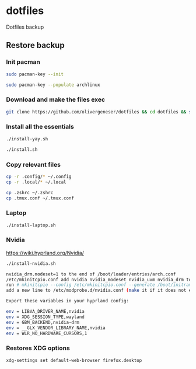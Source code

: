 # dotfiles
Dotfiles backup

<h2>Restore backup</h2>

### Init pacman
```bash
sudo pacman-key --init
```
```bash
sudo pacman-key --populate archlinux
```

### Download and make the files exec
```bash
git clone https://github.com/olivergeneser/dotfiles && cd dotfiles && sudo chmod +x *.sh
```

### Install all the essentials
```bash
./install-yay.sh
```
```bash
./install.sh
```

### Copy relevant files
```bash
cp -r .config/* ~/.config
cp -r .local/* ~/.local

cp .zshrc ~/.zshrc
cp .tmux.conf ~/.tmux.conf
```

### Laptop
```bash
./install-laptop.sh
```

### Nvidia 
https://wiki.hyprland.org/Nvidia/
```bash
./install-nvidia.sh

nvidia_drm.modeset=1 to the end of /boot/loader/entries/arch.conf
/etc/mkinitcpio.conf add nvidia nvidia_modeset nvidia_uvm nvidia_drm to your MODULES
run # mkinitcpio --config /etc/mkinitcpio.conf --generate /boot/initramfs-custom.img
add a new line to /etc/modprobe.d/nvidia.conf (make it if it does not exist) and add the line options nvidia-drm modeset=1

Export these variables in your hyprland config:

env = LIBVA_DRIVER_NAME,nvidia
env = XDG_SESSION_TYPE,wayland
env = GBM_BACKEND,nvidia-drm
env = __GLX_VENDOR_LIBRARY_NAME,nvidia
env = WLR_NO_HARDWARE_CURSORS,1

```


### Restores XDG options
```bash
xdg-settings set default-web-browser firefox.desktop
```